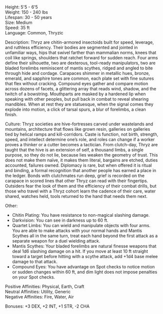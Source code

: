 Height: 5'5 - 6'5  
Weight: 150 - 240 lbs  
Lifespan: 30 - 50 years  
Size: Medium  
Speed: 35 ft  
Language: Common, Thryzic

Description: Thryz are chitin-armored insectoids built for speed, leverage, and ruthless efficiency. Their bodies are segmented and jointed in unfamiliar ways, hips that swivel farther than mammalian norms, knees that coil like springs, shoulders that ratchet forward for sudden reach. Four arms define their silhouette, two are dexterous, tool-ready manipulators, two are bladed forelimbs reminiscent of mantis scythes, ridged and angled to bite through hide and cordage. Carapaces shimmer in metallic hues, bronze, emerald, and sapphire tones are common, each plate set with fine sutures that flex without cracking. Compound eyes gather and compare motion across dozens of facets, a glittering array that reads wind, shadow, and the twitch of a bowstring. Mouthparts are masked by a hardened lip when speaking with other peoples, but pull back in combat to reveal shearing mandibles. When at rest they are statuesque, when the signal comes they explode into motion, a click of tarsal spurs, a blur of forelimbs, a clean finish.

Culture: Thryz societies are hive-fortresses carved under wastelands and mountains, architecture that flows like grown resin, galleries on galleries tied by helical ramps and kill-corridors. Caste is function, not birth, strength, speed, and intellect determine one’s role, and roles can change if a worker proves a thinker or a cutter becomes a tactician. From clutch-day, Thryz are taught that the hive is an extension of self, a thousand limbs, a single purpose, so they do not lie, because lies weaken the geometry of trust. This does not make them naïve, it makes them literal, bargains are etched, duties accounted, failures owned. Diplomacy is rare, but when offered it is ritual and binding, a formal recognition that another people has earned a place in the ledger. Bonds with clutchmates run deep, grief is recorded on the carapace in scored lines that other Thryz can read with their fingertips. Outsiders fear the look of them and the efficiency of their combat drills, but those who travel with a Thryz cohort learn the cadence of their care, water shared, watches held, tools returned to the hand that needs them next.

Other:
- Chitin Plating: You have resistance to non-magical slashing damage.
- Darkvision: You can see in darkness up to 60 ft.
- Quartet Limbs: You can wield and manipulate objects with four arms. You are able to make attacks with your normal hands and Mantis Scythes all in the same turn, treat each hand beyond the first attack as a separate weapon for a duel wielding attack.
- Mantis Scythes: Your bladed forelimbs are natural finesse weapons that deal 1d6 slashing damage on a hit. If you move at least 10 ft straight toward a target before hitting with a scythe attack, add +1d4 base melee damage to that attack.
- Compound Eyes: You have advantage on Spot checks to notice motion or sudden changes within 60 ft, and dim light does not impose penalties on your Spot checks.

Positive Affinities: Physical, Earth, Craft  
Neutral Affinities: Utility, Generic  
Negative Affinities: Fire, Water, Air  

Bonuses: +3 DEX, +2 INT, +1 STR, -2 CHA